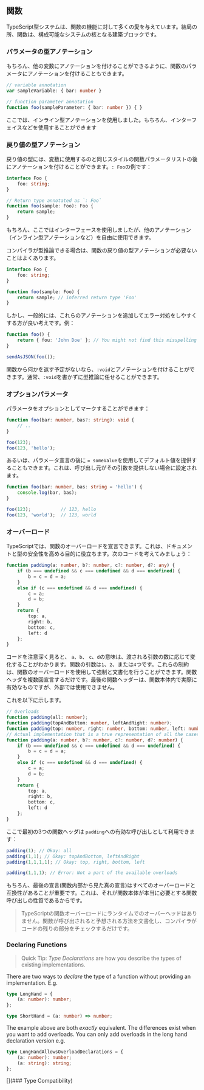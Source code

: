 ## 関数
TypeScript型システムは、関数の機能に対して多くの愛を与えています。結局の所、関数は、構成可能なシステムの核となる建築ブロックです。

### パラメータの型アノテーション
もちろん、他の変数にアノテーションを付けることができるように、関数のパラメータにアノテーションを付けることもできます。

```ts
// variable annotation
var sampleVariable: { bar: number }

// function parameter annotation
function foo(sampleParameter: { bar: number }) { }
```

ここでは、インライン型アノテーションを使用しました。もちろん、インターフェイスなどを使用することができます

### 戻り値の型アノテーション

戻り値の型には、変数に使用するのと同じスタイルの関数パラメータリストの後にアノテーションを付けることができます。`: Foo`の例です：

```ts
interface Foo {
    foo: string;
}

// Return type annotated as `: Foo`
function foo(sample: Foo): Foo {
    return sample;
}
```

もちろん、ここではインターフェースを使用しましたが、他のアノテーション（インライン型アノテーションなど）を自由に使用できます。

コンパイラが型推論できる場合は、関数の戻り値の型アノテーションが必要ないことはよくあります。

```ts
interface Foo {
    foo: string;
}

function foo(sample: Foo) {
    return sample; // inferred return type 'Foo'
}
```

しかし、一般的には、これらのアノテーションを追加してエラー対処をしやすくする方が良い考えです。例：

```ts
function foo() {
    return { fou: 'John Doe' }; // You might not find this misspelling of `foo` till it's too late
}

sendAsJSON(foo());
```

関数から何かを返す予定がないなら、`:void`とアノテーションを付けることができます。通常、`:void`を書かずに型推論に任せることができます。

### オプションパラメータ
パラメータをオプションとしてマークすることができます：

```ts
function foo(bar: number, bas?: string): void {
    // ..
}

foo(123);
foo(123, 'hello');
```

あるいは、パラメータ宣言の後に `= someValue`を使用してデフォルト値を提供することもできます。これは、呼び出し元がその引数を提供しない場合に設定されます。

```ts
function foo(bar: number, bas: string = 'hello') {
    console.log(bar, bas);
}

foo(123);           // 123, hello
foo(123, 'world');  // 123, world
```

### オーバーロード
TypeScriptでは、関数のオーバーロードを宣言できます。これは、ドキュメントと型の安全性を高める目的に役立ちます。次のコードを考えてみましょう：

```ts
function padding(a: number, b?: number, c?: number, d?: any) {
    if (b === undefined && c === undefined && d === undefined) {
        b = c = d = a;
    }
    else if (c === undefined && d === undefined) {
        c = a;
        d = b;
    }
    return {
        top: a,
        right: b,
        bottom: c,
        left: d
    };
}
```

コードを注意深く見ると、 `a`、`b`、 `c`、`d`の意味は、渡される引数の数に応じて変化することがわかります。関数の引数は`1`、`2`、または`4`つです。これらの制約は、関数のオーバーロードを使用して強制と文書化を行うことができます。関数ヘッダを複数回宣言するだけです。最後の関数ヘッダーは、関数本体内で実際に有効なものですが、外部では使用できません。

これを以下に示します。

```ts
// Overloads
function padding(all: number);
function padding(topAndBottom: number, leftAndRight: number);
function padding(top: number, right: number, bottom: number, left: number);
// Actual implementation that is a true representation of all the cases the function body needs to handle
function padding(a: number, b?: number, c?: number, d?: number) {
    if (b === undefined && c === undefined && d === undefined) {
        b = c = d = a;
    }
    else if (c === undefined && d === undefined) {
        c = a;
        d = b;
    }
    return {
        top: a,
        right: b,
        bottom: c,
        left: d
    };
}
```

ここで最初の3つの関数ヘッダは `padding`への有効な呼び出しとして利用できます：

```ts
padding(1); // Okay: all
padding(1,1); // Okay: topAndBottom, leftAndRight
padding(1,1,1,1); // Okay: top, right, bottom, left

padding(1,1,1); // Error: Not a part of the available overloads
```

もちろん、最後の宣言(関数内部から見た真の宣言)はすべてのオーバーロードと互換性があることが重要です。これは、それが関数本体が本当に必要とする関数呼び出しの性質であるからです。

> TypeScriptの関数オーバーロードにランタイムでのオーバーヘッドはありません。関数が呼び出されると予想される方法を文書化し、コンパイラがコードの残りの部分をチェックするだけです。

### Declaring Functions
> Quick Tip: *Type Declarations* are how you describe the types of existing implementations.

There are two ways to *declare* the type of a function without providing an implementation. E.g.

```ts
type LongHand = {
    (a: number): number;
};

type ShortHand = (a: number) => number;
```
The example above are both *exactly* equivalent. The differences exist when you want to add overloads. You can only add overloads in the long hand declaration version e.g.

```ts
type LongHandAllowsOverloadDeclarations = {
    (a: number): number;
    (a: string): string;
};
```

[](### Type Compatibility)

